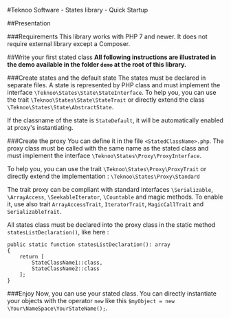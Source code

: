 #Teknoo Software - States library - Quick Startup

##Presentation

###Requirements
This library works with PHP 7 and newer. It does not require external library except a Composer.

##Write your first stated class
**All following instructions are illustrated in the demo available in the folder `demo` at the root of this library.**

###Create states and the default state
The states must be declared in separate files. A state is represented by PHP class and must implement the interface
`\Teknoo\States\State\StateInterface`. To help you, you can use the trait `\Teknoo\States\State\StateTrait` or
directly extend the class `\Teknoo\States\State\AbstractState`.

If the classname of the state is `StateDefault`, it will be automatically enabled at proxy's instantiating.

###Create the proxy
You can define it in the file `<StatedClassName>.php`. The proxy class must be called
 with the same name as the stated class and must implement the interface `\Teknoo\States\Proxy\ProxyInterface`.

To help you, you can use the trait `\Teknoo\States\Proxy\ProxyTrait` or directly extend the implementation :
`\Teknoo\States\Proxy\Standard`

The trait proxy can be compliant with standard interfaces `\Serializable`, `\ArrayAccess`, `\SeekableIterator`,
`\Countable` and magic methods. To enable it, use also trait `ArrayAccessTrait`, `IteratorTrait`, `MagicCallTrait` and 
`SerializableTrait`.

All states class must be declared into the proxy class in the static method `statesListDeclaration()`, like here :

    public static function statesListDeclaration(): array
    {
        return [
            StateClassName1::class,
            StateClassName2::class
        ];
    }

###Enjoy
Now, you can use your stated class. You can directly instantiate your objects with the operator `new` like this
 `$myObject = new \Your\NameSpace\YourStateName();`.
